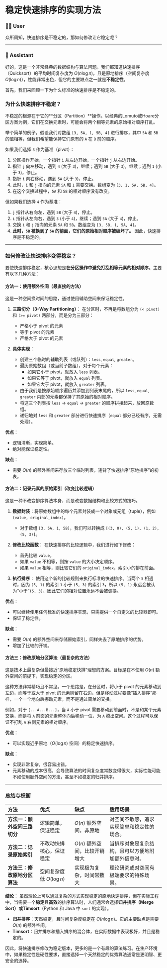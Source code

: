 # 稳定快速排序的实现方法

### 🧑‍💻 User

众所周知，快速排序是不稳定的，那如何修改让它稳定呢？

---

### 🤖 Assistant

好的，这是一个非常经典的数据结构与算法问题。我们都知道快速排序（Quicksort）的平均时间复杂度为 $O(n \log n)$，且是原地排序（空间复杂度 $O(\log n)$），性能非常出色，但它的主要缺点之一就是**不稳定性**。

首先，我们来回顾一下为什么标准的快速排序是不稳定的。

### 为什么快速排序不稳定？

不稳定的根源在于它的**分区（Partition）**操作。以经典的Lomuto或Hoare分区方案为例，它们在交换元素时，可能会将两个相等元素的原始相对顺序打乱。

举个简单的例子，假设我们对数组 `[3, 5A, 1, 5B, 4]` 进行排序，其中 `5A` 和 `5B` 的值相等，但我们希望能保持它们原有的 `A` 在 `B` 前的顺序。

如果我们选择 `3` 作为基准（pivot）：
1. 分区操作开始，一个指针 `i` 从左边开始，一个指针 `j` 从右边开始。
2. 指针 `j` 向左移动，遇到 `4` (大于 `3`)，继续；遇到 `5B` (大于 `3`)，继续；遇到 `1` (小于 `3`)，停止。
3. 指针 `i` 向右移动，遇到 `5A` (大于 `3`)，停止。
4. 此时，`i` 和 `j` 指向的元素 `5A` 和 `1` 需要交换。数组变为 `[3, 1, 5A, 5B, 4]`。
5. 在这个交换过程中，`5A` 和 `5B` 的相对顺序没有改变。

但如果我们选择 `4` 作为基准：
1. `j` 指针从右向左，遇到 `5B` (大于 `4`)，停止。
2. `i` 指针从左向右，遇到 `3` (小于 `4`)，继续；遇到 `5A` (大于 `4`)，停止。
3. 交换 `i` 和 `j` 指向的元素 `5A` 和 `5B`。数组变为 `[3, 5B, 1, 5A, 4]`。
4. **此时，`5B` 被换到了 `5A` 的前面，它们的原始相对顺序被破坏了。** 因此，快速排序是不稳定的。

---

### 如何修改让快速排序变得稳定？

要使快速排序稳定，核心思想是**在分区操作中避免打乱相等元素的相对顺序**。主要有以下几种方法：

#### 方法一：使用额外空间（最直接的方法）

这是一种空间换时间的思路，通过使用辅助空间来保证稳定性。

1.  **三路切分（3-Way Partitioning）**：
    在分区时，不再是将数组分为 `(< pivot)` 和 `(>= pivot)` 两部分，而是分为三部分：
    * 严格小于 pivot 的元素
    * 等于 pivot 的元素
    * 严格大于 pivot 的元素

2.  **具体实现**：
    * 创建三个临时的辅助列表（或队列）：`less`, `equal`, `greater`。
    * 遍历原始数组（或当前子数组），对于每个元素：
        * 如果它小于 pivot，就放入 `less` 列表。
        * 如果它等于 pivot，就放入 `equal` 列表。
        * 如果它大于 pivot，就放入 `greater` 列表。
    * 由于我们是按原始顺序遍历并添加到列表末尾的，所以 `less`, `equal`, `greater` 内部的元素都保持了其原始的相对顺序。
    * 将这三个列表按 `less` -> `equal` -> `greater` 的顺序拼接起来，放回原数组。
    * 递归地对 `less` 和 `greater` 部分进行快速排序（`equal` 部分已经有序，无需处理）。

**优点**：
* 逻辑清晰，实现简单。
* 绝对能保证稳定性。

**缺点**：
* 需要 $O(n)$ 的额外空间来存放三个临时列表，违背了快速排序“原地排序”的初衷。

#### 方法二：记录元素的原始索引（改变比较逻辑）

这是一种不改变排序算法本身，而是改变数据结构和比较方式的技巧。

1.  **数据封装**：将原始数组中的每个元素封装成一个对象或元组（tuple），例如 `(value, original_index)`。
    * 对于数组 `[3, 5A, 1, 5B]`，我们可以转换成 `[(3, 0), (5, 1), (1, 2), (5, 3)]`。

2.  **修改比较函数**：
    在快速排序的比较逻辑中，我们进行如下修改：
    * 首先比较 `value`。
    * 如果 `value` 不相等，则按 `value` 的大小决定顺序。
    * 如果 `value` 相等，则比较它们的 `original_index`，索引小的排在前面。

3.  **执行排序**：
    使用这个新的比较规则来执行标准的快速排序。当两个 `5` 相遇时，因为 `(5, 1)` 的索引 `1` 小于 `(5, 3)` 的索引 `3`，所以 `(5, 1)` 永远会被认为“小于”`(5, 3)`，因此它们的相对位置永远不会被调换。

**优点**：
* 可以继续使用任何标准的快速排序实现，只需提供一个自定义的比较器即可。
* 保证了稳定性。

**缺点**：
* 需要 $O(n)$ 的额外空间来存储原始索引，同样失去了原地排序的优势。
* 增加了比较的开销。

#### 方法三：修改原地分区算法（最复杂的方法）

这是技术上最复杂但最接近“原地稳定快排”理想的方案。目标是在不使用 $O(n)$ 额外空间的前提下，实现稳定的分区。

这种方法非常精巧且不常见。一个思路是，在分区时，将小于 pivot 的元素移动到左边，而等于或大于 pivot 的元素则留在右边，但是移动过程要像“插入排序”那样，一个一个地向后挪动元素，而不是通过简单的交换。

例如，对于 `[...A...B...]`，当 `A` 小于 pivot 需要移动到前面时，不是和某个元素交换，而是将 `A` 前面的元素整体向后移动一位，为 `A` 腾出空间。这个过程可以保证不打乱 `A` 右侧元素的相对顺序。

**优点**：
* 可以实现近乎原地（$O(\log n)$ 空间）的稳定快速排序。

**缺点**：
* 实现非常复杂，很容易出错。
* 元素移动的成本很高，会导致算法的时间复杂度常数变得很大，实际性能可能不如使用额外空间的方法，甚至不如稳定的归并排序。

---

### 总结与权衡

| 方法 | 优点 | 缺点 | 适用场景 |
| :--- | :--- | :--- | :--- |
| **方法一：额外空间三路切分** | 逻辑简单，保证稳定 | $O(n)$ 额外空间，非原地 | 对空间不敏感，追求实现简单和稳定性的场合。 |
| **方法二：记录原始索引** | 不改动快排核心，保证稳定 | $O(n)$ 额外空间，比较开销增大 | 当排序对象是复杂结构，且可以方便地附加额外信息时。 |
| **方法三：修改原地分区算法** | 空间复杂度低 $O(\log n)$ | 实现极为复杂，时间常数大 | 理论研究或对空间有极端要求的特殊场景。 |

**结论**：
虽然理论上可以通过复杂的方式实现稳定的原地快速排序，但在实际工程中，当需要一个**稳定**且**高效**的排序算法时，人们通常会选择**归并排序（Merge Sort）**或**Timsort**（Python 和 Java 中 `sort` 的实现）。

* **归并排序**：天然稳定，且时间复杂度稳定在 $O(n \log n)$。它的主要缺点是需要 $O(n)$ 的额外空间。
* **Timsort**：归并排序和插入排序的混合体，在实际数据中表现极好，并且是稳定的。

因此，将快速排序修改为稳定版本，更多的是一个有趣的算法练习。在生产环境中，如果稳定性是硬性要求，直接选择一个天然稳定的优秀算法通常是更明智、更安全的选择。